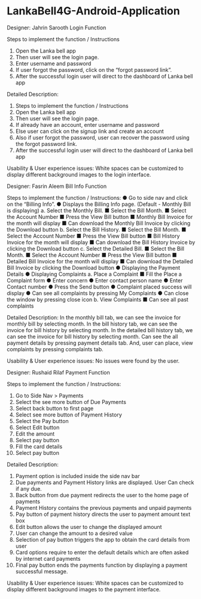 # LankaBell4G-Android-Application

Designer:	Jahrin Sarooth
Login Function

Steps to implement the function / Instructions
1.	Open the Lanka bell app
2.	Then user will see the login page.
3.	Enter username and password
4.	If user forgot the password, click on the “forgot password link”.
5.	After the successful login user will direct to the dashboard of Lanka bell app
 
Detailed Description: 
1.	Steps to implement the function / Instructions
2.	Open the Lanka bell app
3.	Then user will see the login page.
4.	If already have an account, enter username and password
5.	Else user can click on the signup link and create an account
6.	Also if user forgot the password, user can recover the password using the forgot password link.
7.	After the successful login user will direct to the dashboard of Lanka bell app

Usability & User experience issues: 
White spaces can be customized to display different background images to the login interface.



Designer:	Fasrin Aleem
Bill Info Function

Steps to implement the function / Instructions: 
●	Go to side nav and click on the “Billing Info”.
●	Displays the Billing Info page. (Default - Monthly Bill is displaying)
a.	Select the Monthly Bill.
■	Select the Bill Month.
■	Select the Account Number
■	Press the View Bill button
■	Monthly Bill Invoice for the month will display
■	Can download the Monthly Bill Invoice by clicking the Download button
b.	Select the Bill History.
■	Select the Bill Month.
■	Select the Account Number
■	Press the View Bill button
■	Bill History Invoice for the month will display
■	Can download the Bill History Invoice by clicking the Download button
c.	Select the Detailed Bill.
■	Select the Bill Month.
■	Select the Account Number
■	Press the View Bill button
■	Detailed Bill Invoice for the month will display
■	Can download the Detailed Bill Invoice by clicking the Download button
●	Displaying the Payment Details
●	Displaying Complaints
a.	Place a Complaint
■	Fill the Place a Complaint form
●	Enter concern
●	Enter contact person name
●	Enter Contact number
●	Press the Send button
●	Complaint placed success will display
●	Can see all complaints by pressing My Complaints
●	Can close the window by pressing close icon
b.	View Complaints
■	Can see all past complaints

Detailed Description: 
	In the monthly bill tab, we can see the invoice for monthly bill by selecting month. In the bill history tab, we can see the invoice for bill history by selecting month. In the detailed bill history tab, we can see the invoice for bill history by selecting month. Can see the all payment details by pressing payment details tab. And, user can place, view complaints by pressing complaints tab.

Usability & User experience issues: 
	No issues were found by the user.


Designer:	Rushaid Rilaf
Payment Function

Steps to implement the function / Instructions: 
1.	Go to Side Nav > Payments
2.	Select the see more button of Due Payments
3.	Select back button to first page
4.	Select see more button of Payment History
5.	Select the Pay button 
6.	Select Edit button 
7.	Edit the amount
8.	Select pay button 
9.	Fill the card details
10.	Select pay button

Detailed Description: 
1.	Payment option is included inside the side nav bar
2.	Due payments and Payment History links are displayed. User Can check if any due.
3.	Back button from due payment redirects the user to the home page of payments
4.	Payment History contains the previous payments and unpaid payments
5.	Pay button of payment history directs the user to payment amount text box
6.	Edit button allows the user to change the displayed amount 
7.	User can change the amount to a desired value
8.	Selection of pay button triggers the app to obtain the card details from user
9.	Card options require to enter the default details which are often asked by internet card payments
10.	Final pay button ends the payments function by displaying a payment successful message.


Usability & User experience issues: 
White spaces can be customized to display different background images to the payment interface.
